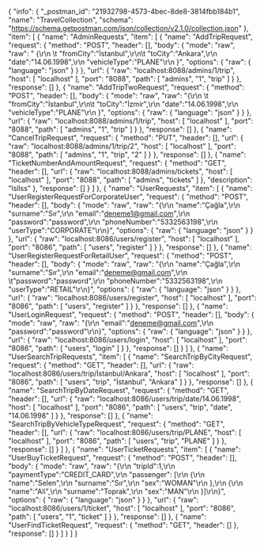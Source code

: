 {
"info": {
"_postman_id": "21932798-4573-4bec-8de8-3814fbb184b1",
"name": "TravelCollection",
"schema": "https://schema.getpostman.com/json/collection/v2.1.0/collection.json"
},
"item": [
{
"name": "AdminRequests",
"item": [
{
"name": "AddTripRequest",
"request": {
"method": "POST",
"header": [],
"body": {
"mode": "raw",
"raw": " {\r\n  \t  \"fromCity\":\"İstanbul\",\r\n\t  \"toCity\":\"Ankara\",\r\n       \"date\":\"14.06.1998\",\r\n       \"vehicleType\":\"PLANE\"\r\n }",
"options": {
"raw": {
"language": "json"
}
}
},
"url": {
"raw": "localhost:8088/admins/1/trip",
"host": [
"localhost"
],
"port": "8088",
"path": [
"admins",
"1",
"trip"
]
}
},
"response": []
},
{
"name": "AddTripTwoRequest",
"request": {
"method": "POST",
"header": [],
"body": {
"mode": "raw",
"raw": "{\r\n  \t  \"fromCity\":\"İstanbul\",\r\n\t  \"toCity\":\"İzmir\",\r\n       \"date\":\"14.06.1998\",\r\n       \"vehicleType\":\"PLANE\"\r\n }",
"options": {
"raw": {
"language": "json"
}
}
},
"url": {
"raw": "localhost:8088/admins/1/trip",
"host": [
"localhost"
],
"port": "8088",
"path": [
"admins",
"1",
"trip"
]
}
},
"response": []
},
{
"name": "CancelTripRequest",
"request": {
"method": "PUT",
"header": [],
"url": {
"raw": "localhost:8088/admins/1/trip/2",
"host": [
"localhost"
],
"port": "8088",
"path": [
"admins",
"1",
"trip",
"2"
]
}
},
"response": []
},
{
"name": "TicketNumberAndAmountRequest",
"request": {
"method": "GET",
"header": [],
"url": {
"raw": "localhost:8088/admins/tickets",
"host": [
"localhost"
],
"port": "8088",
"path": [
"admins",
"tickets"
]
},
"description": "lsllss"
},
"response": []
}
]
},
{
"name": "UserRequests",
"item": [
{
"name": "UserRegisterRequestForCorporateUser",
"request": {
"method": "POST",
"header": [],
"body": {
"mode": "raw",
"raw": "{\r\n    \"name\":\"Çağla\",\r\n    \"surname\":\"Sır\",\r\n    \"email\":\"deneme1@gmail.com\",\r\n    \"password\":\"password\",\r\n    \"phoneNumber\":\"5332563198\",\r\n    \"userType\":\"CORPORATE\"\r\n}",
"options": {
"raw": {
"language": "json"
}
}
},
"url": {
"raw": "localhost:8086/users/register",
"host": [
"localhost"
],
"port": "8086",
"path": [
"users",
"register"
]
}
},
"response": []
},
{
"name": "UserRegisterRequestForRetailUser",
"request": {
"method": "POST",
"header": [],
"body": {
"mode": "raw",
"raw": "{\r\n    \"name\":\"Çağla\",\r\n    \"surname\":\"Sır\",\r\n    \"email\":\"deneme@gmail.com\",\r\n   \t\"password\":\"password\",\r\n    \"phoneNumber\":\"5332563198\",\r\n    \"userType\":\"RETAIL\"\r\n}",
"options": {
"raw": {
"language": "json"
}
}
},
"url": {
"raw": "localhost:8086/users/register",
"host": [
"localhost"
],
"port": "8086",
"path": [
"users",
"register"
]
}
},
"response": []
},
{
"name": "UserLoginRequest",
"request": {
"method": "POST",
"header": [],
"body": {
"mode": "raw",
"raw": "{\r\n    \"email\":\"deneme@gmail.com\",\r\n    \"password\":\"password\"\r\n}",
"options": {
"raw": {
"language": "json"
}
}
},
"url": {
"raw": "localhost:8086/users/login",
"host": [
"localhost"
],
"port": "8086",
"path": [
"users",
"login"
]
}
},
"response": []
}
]
},
{
"name": "UserSearchTripRequests",
"item": [
{
"name": "SearchTripByCityRequest",
"request": {
"method": "GET",
"header": [],
"url": {
"raw": "localhost:8086/users/trip/İstanbul/Ankara",
"host": [
"localhost"
],
"port": "8086",
"path": [
"users",
"trip",
"İstanbul",
"Ankara"
]
}
},
"response": []
},
{
"name": "SearchTripByDateRequest",
"request": {
"method": "GET",
"header": [],
"url": {
"raw": "localhost:8086/users/trip/date/14.06.1998",
"host": [
"localhost"
],
"port": "8086",
"path": [
"users",
"trip",
"date",
"14.06.1998"
]
}
},
"response": []
},
{
"name": "SearchTripByVehicleTypeRequest",
"request": {
"method": "GET",
"header": [],
"url": {
"raw": "localhost:8086/users/trip/PLANE",
"host": [
"localhost"
],
"port": "8086",
"path": [
"users",
"trip",
"PLANE"
]
}
},
"response": []
}
]
},
{
"name": "UserTicketRequests",
"item": [
{
"name": "UserBuyTicketRequest",
"request": {
"method": "POST",
"header": [],
"body": {
"mode": "raw",
"raw": "{\r\n   \"tripId\":1,\r\n    \"paymentType\":\"CREDIT_CARD\",\r\n   \"passenger\": [\r\n    {\r\n       \"name\":\"Selen\",\r\n       \"surname\":\"Sır\",\r\n       \"sex\":\"WOMAN\"\r\n   },\r\n   {\r\n       \"name\":\"Ali\",\r\n       \"surname\":\"Toprak\",\r\n       \"sex\":\"MAN\"\r\n   }]\r\n}",
"options": {
"raw": {
"language": "json"
}
}
},
"url": {
"raw": "localhost:8086/users/1/ticket",
"host": [
"localhost"
],
"port": "8086",
"path": [
"users",
"1",
"ticket"
]
}
},
"response": []
},
{
"name": "UserFindTicketRequest",
"request": {
"method": "GET",
"header": []
},
"response": []
}
]
}
]
}